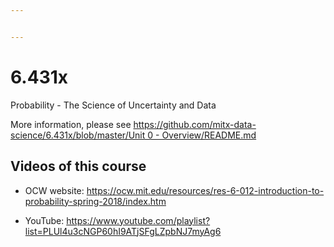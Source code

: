 ```yaml
---


---
```


<h1 id="x">6.431x</h1>
<p>Probability - The Science of Uncertainty and Data</p>
<p>More information, please see <a href="https://github.com/mitx-data-science/6.431x/blob/master/Unit%200%20-%20Overview/README.md">https://github.com/mitx-data-science/6.431x/blob/master/Unit 0 - Overview/README.md</a></p>
<h2 id="videos-of-this-course">Videos of this course</h2>
<ul>
<li>
<p>OCW website: <a href="https://ocw.mit.edu/resources/res-6-012-introduction-to-probability-spring-2018/index.htm">https://ocw.mit.edu/resources/res-6-012-introduction-to-probability-spring-2018/index.htm</a></p>
</li>
<li>
<p>YouTube: <a href="https://www.youtube.com/playlist?list=PLUl4u3cNGP60hI9ATjSFgLZpbNJ7myAg6">https://www.youtube.com/playlist?list=PLUl4u3cNGP60hI9ATjSFgLZpbNJ7myAg6</a></p>
</li>
</ul>

